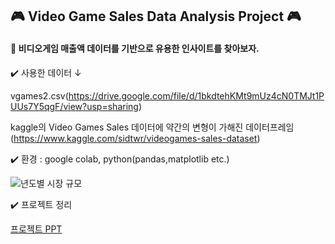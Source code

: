 ## 🎮 Video Game Sales Data Analysis Project 🎮

#### 💁 비디오게임 매출액 데이터를 기반으로 유용한 인사이트를 찾아보자.


✔️ 사용한 데이터 ↓ 

vgames2.csv(https://drive.google.com/file/d/1bkdtehKMt9mUz4cN0TMJt1PUUs7Y5qgF/view?usp=sharing)

kaggle의 Video Games Sales 데이터에 약간의 변형이 가해진 데이터프레임(https://www.kaggle.com/sidtwr/videogames-sales-dataset)

✔️ 환경 : google colab, python(pandas,matplotlib etc.)

![년도별 시장 규모](https://user-images.githubusercontent.com/63702924/105390624-96b31f00-5c5c-11eb-8d95-1e8ab91d4972.PNG)


✔️ 프로젝트 정리

[프로젝트 PPT](https://github.com/threegenie/vgames_project/blob/main/presentation.md)
